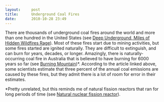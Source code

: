 ```yaml
---
layout:     post
title:      Underground Coal Fires
date:       2010-10-28 23:49
---
```


There are thousands of underground coal fires around the world and
more than one hundred in the United States (see [Deep Underground,
Miles of Hidden Wildfires
Rage](http://www.time.com/time/health/article/0,8599,2006195,00.html)). Most
of these fires start due to mining activities, but some fires started
are ignited naturally. They are difficult to extinguish, and can burn
for years, decades, or longer. Amazingly, there is naturally-occurring
coal fire in Australia that is believed to have burning for 6000 years
so far (see [Burning
Mountain](https://en.wikipedia.org/wiki/Burning_Mountain))*. According
to the article linked above, some scientists estimate that three
percent of the annual coal emissions are caused by these fires, but
they admit there is a lot of room for error in their estimates.

*Pretty unrelated, but this reminds me of natural fission reactors
 that ran for long periods of time (see [Natural nuclear fission
 reactor](https://en.wikipedia.org/wiki/Natural_nuclear_fission_reactor)).
